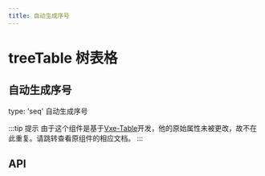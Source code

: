 ```yaml
---
title: 自动生成序号
---
```


# treeTable 树表格

## 自动生成序号

type: 'seq' 自动生成序号

<demo-preview2 path="./autoGenerateIndex.vue" />

:::tip 提示
由于这个组件是基于[Vxe-Table](https://vxetable.cn/#/table/api)开发，他的原始属性未被更改，故不在此重复。请跳转查看原组件的相应文档。
:::

## API

<API src="../table.json" lang="zh"></API>